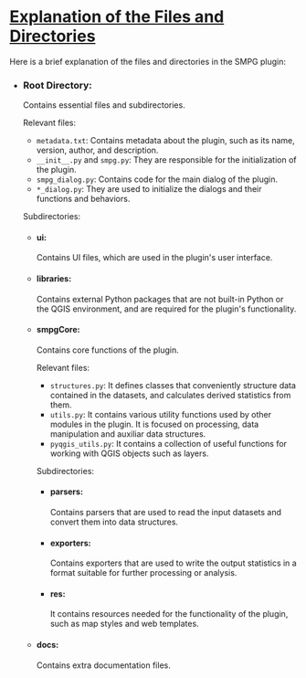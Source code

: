 # [Explanation of the Files and Directories](#explanation-of-the-files-and-directories)
    
Here is a brief explanation of the files and directories in the SMPG plugin:

- ### Root Directory:

    Contains essential files and subdirectories. 
    
    Relevant files:
    - `metadata.txt`: Contains metadata about the plugin, such as its name, version, author, and description.
    - `__init__.py` and `smpg.py`: They are responsible for the initialization of the plugin.
    - `smpg_dialog.py`: Contains code for the main dialog of the plugin.
    - `*_dialog.py`: They are used to initialize the dialogs and their functions and behaviors.
    
    Subdirectories:
    - #### ui:

        Contains UI files, which are used in the plugin's user interface.

    - #### libraries:

        Contains external Python packages that are not built-in Python or the QGIS environment, and are required for the plugin's functionality.

    - #### smpgCore:

        Contains core functions of the plugin.

        Relevant files:
        - `structures.py`: It defines classes that conveniently structure data contained in the datasets, and calculates derived statistics from them.
        - `utils.py`: It contains various utility functions used by other modules in the plugin. It is focused on processing, data manipulation and auxiliar data structures.
        - `pyqgis_utils.py`: It contains a collection of useful functions for working with QGIS objects such as layers.

        Subdirectories:

        - #### parsers:

            Contains parsers that are used to read the input datasets and convert them into data structures.

        - #### exporters:

            Contains exporters that are used to write the output statistics in a format suitable for further processing or analysis.

        - #### res:

            It contains resources needed for the functionality of the plugin, such as map styles and web templates.

    - #### docs:

        Contains extra documentation files.
